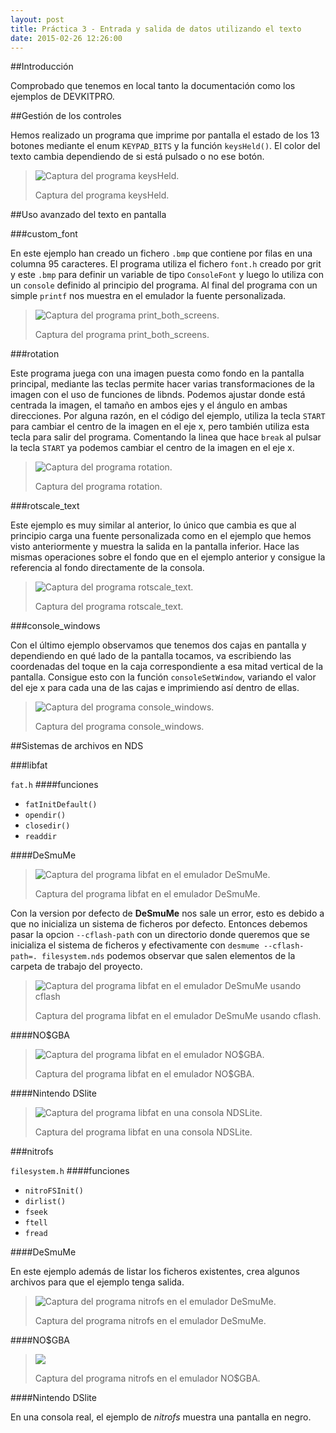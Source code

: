 ```yaml
---
layout: post
title: Práctica 3 - Entrada y salida de datos utilizando el texto
date: 2015-02-26 12:26:00
---
```



##Introducción

Comprobado que tenemos en local tanto la documentación como los ejemplos de DEVKITPRO.

##Gestión de los controles

Hemos realizado un programa que imprime por pantalla el estado de los 13 botones mediante el enum `KEYPAD_BITS` y la función `keysHeld()`. El color del texto cambia dependiendo de si está pulsado o no ese botón.

> ![Captura del programa keysHeld.](../../../../p3Media/keysHeld.png)
>
> Captura del programa keysHeld.

##Uso avanzado del texto en pantalla

###custom_font

En este ejemplo han creado un fichero `.bmp` que contiene por filas en una columna 95 caracteres. El programa utiliza el fichero `font.h` creado por grit y este `.bmp` para definir un variable de tipo `ConsoleFont` y luego lo utiliza con un `console` definido al principio del programa. Al final del programa con un simple `printf` nos muestra en el emulador la fuente personalizada.

> ![Captura del programa print_both_screens.](../../../../p3Media/print_both_screens.png)
>
> Captura del programa print_both_screens.

###rotation

Este programa juega con una imagen puesta como fondo en la pantalla principal, mediante las teclas permite hacer varias transformaciones de la imagen con el uso de funciones de libnds. Podemos ajustar donde está centrada la imagen, el tamaño en ambos ejes y el ángulo en ambas direcciones. Por alguna razón, en el código del ejemplo, utiliza la tecla `START` para cambiar el centro de la imagen en el eje x, pero también utiliza esta tecla para salir del programa. Comentando la linea que hace `break` al pulsar la tecla `START` ya podemos cambiar el centro de la imagen en el eje x.

> ![Captura del programa rotation.](../../../../p3Media/rotation.png)
>
> Captura del programa rotation.

###rotscale_text

Este ejemplo es muy similar al anterior, lo único que cambia es que al principio carga una fuente personalizada como en el ejemplo que hemos visto anteriormente y muestra la salida en la pantalla inferior. Hace las mismas operaciones sobre el fondo que en el ejemplo anterior y consigue la referencia al fondo directamente de la consola. 

> ![Captura del programa rotscale_text.](../../../../p3Media/rotscale_text.png)
>
> Captura del programa rotscale_text.

###console_windows

Con el último ejemplo observamos que tenemos dos cajas en pantalla y dependiendo en qué lado de la pantalla tocamos, va escribiendo las coordenadas del toque en la caja correspondiente a esa mitad vertical de la pantalla. Consigue esto con la función `consoleSetWindow`, variando el valor del eje x para cada una de las cajas e imprimiendo así dentro de ellas.

> ![Captura del programa console_windows.](../../../../p3Media/console_windows.png)
> 
> Captura del programa console_windows.

##Sistemas de archivos en NDS

###libfat

`fat.h`
####funciones
* `fatInitDefault()`
* `opendir()`
* `closedir()`
* `readdir`

####DeSmuMe

> ![Captura del programa libfat en el emulador DeSmuMe.
](../../../../p3Media/fat.png)
>
> Captura del programa libfat en el emulador DeSmuMe.

Con la version por defecto de **DeSmuMe** nos sale un error, esto es debido a que no inicializa un sistema de ficheros por defecto. Entonces debemos pasar la opcion `--cflash-path` con un directorio donde queremos que se inicializa el sistema de ficheros y efectivamente con `desmume --cflash-path=. filesystem.nds` podemos observar que salen elementos de la carpeta de trabajo del proyecto.

> ![Captura del programa libfat en el emulador DeSmuMe usando cflash](../../../../p3Media/fat_cflash.png)
>
> Captura del programa libfat en el emulador DeSmuMe usando cflash.


####NO$GBA

> ![Captura del programa libfat en el emulador NO$GBA.](../../../../p3Media/fat_nogba.png)
>
> Captura del programa libfat en el emulador NO$GBA.


####Nintendo DSlite

> ![Captura del programa libfat en una consola NDSLite.
](../../../../p3Media/fat_nds.jpg)
> 
> Captura del programa libfat en una consola NDSLite.


###nitrofs

`filesystem.h`
####funciones
* `nitroFSInit()`
* `dirlist()`
* `fseek`
* `ftell`
* `fread`

####DeSmuMe

En este ejemplo además de listar los ficheros existentes, crea algunos archivos para que el ejemplo tenga salida.

> ![Captura del programa nitrofs en el emulador DeSmuMe.
](../../../../p3Media/nitrofs.png)
> 
> Captura del programa nitrofs en el emulador DeSmuMe.


####NO$GBA

> ![](../../../../p3Media/nitrofs_nogba.png)
>
> Captura del programa nitrofs en el emulador NO$GBA.


####Nintendo DSlite

En una consola real, el ejemplo de *nitrofs* muestra una pantalla en negro.